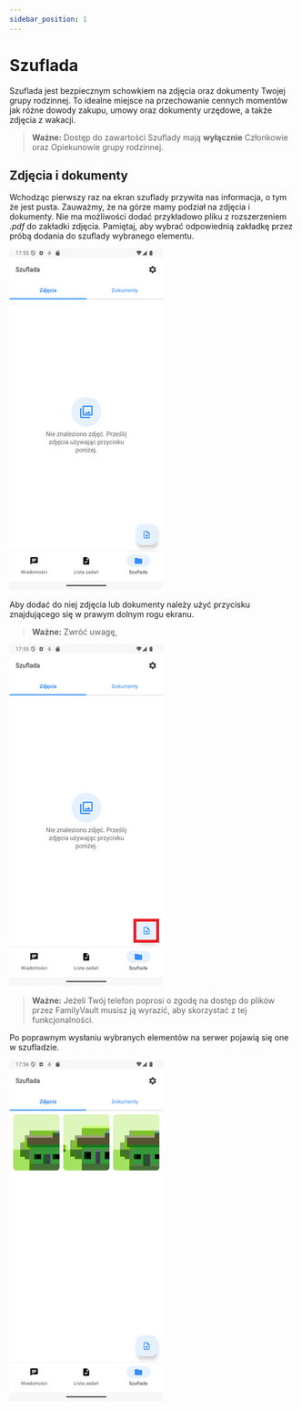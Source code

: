 ```yaml
---
sidebar_position: 1
---
```


# Szuflada

Szuflada jest bezpiecznym schowkiem na zdjęcia oraz dokumenty Twojej grupy rodzinnej. To idealne miejsce na przechowanie cennych momentów jak różne dowody zakupu, umowy oraz dokumenty urzędowe, a także zdjęcia z wakacji.

>  **Ważne:** Dostęp do zawartości Szuflady mają **wyłącznie** Członkowie oraz Opiekunowie grupy rodzinnej.

## Zdjęcia i dokumenty

Wchodząc pierwszy raz na ekran szuflady przywita nas informacja, o tym że jest pusta. Zauważmy, że na górze mamy podział na zdjęcia i dokumenty. Nie ma możliwości dodać przykładowo pliku z rozszerzeniem *.pdf* do zakładki zdjęcia. Pamiętaj, aby wybrać odpowiednią zakładkę przez próbą dodania do szuflady wybranego elementu.

![Empty file cabinet](./img/file_cabinet_empty.png)

Aby dodać do niej zdjęcia lub dokumenty należy użyć przycisku znajdującego się w prawym dolnym rogu ekranu.

>  **Ważne:** Zwróć uwagę, 

![Add photos button](./img/file_cabinet_add_button.png)

>  **Ważne:** Jeżeli Twój telefon poprosi o zgodę na dostęp do plików przez FamilyVault musisz ją wyrazić, aby skorzystać z tej funkcjonalności.

Po poprawnym wysłaniu wybranych elementów na serwer pojawią się one w szufladzie.

![Photos in file cabinet](./img/file_cabinet_added_photos.png)

